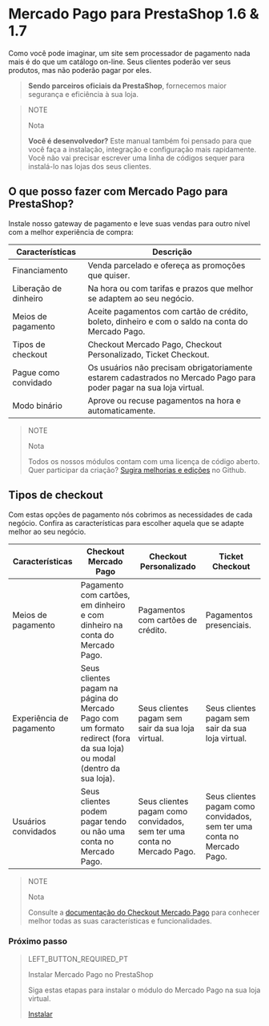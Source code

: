 # Mercado Pago para PrestaShop 1.6 & 1.7


Como você pode imaginar, um site sem processador de pagamento nada mais é do que um catálogo on-line. Seus clientes poderão ver seus produtos, mas não poderão pagar por eles.

> **Sendo parceiros oficiais da PrestaShop**, fornecemos maior segurança e eficiência à sua loja.

<span></span>

> NOTE
>
> Nota
>
> **Você é desenvolvedor?** Este manual também foi pensado para que você faça a instalação, integração e configuração mais rapidamente. Você não vai precisar escrever uma linha de códigos sequer para instalá-lo nas lojas dos seus clientes.

## O que posso fazer com Mercado Pago para PrestaShop?

Instale nosso gateway de pagamento e leve suas vendas para outro nível com a melhor experiência de compra:

| Características               | Descrição                                                                	                                               |
|-------------------------------|--------------------------------------------------------------------------------------------------------------------------|
| Financiamento                	| Venda parcelado e ofereça as promoções que quiser.                     	                                                 |
| Liberação de dinheiro         | Na hora ou com tarifas e prazos que melhor se adaptem ao seu negócio.  	                                                 |
| Meios de pagamento            | Aceite pagamentos com cartão de crédito, boleto, dinheiro e com o saldo na conta do Mercado Pago.                        |
| Tipos de checkout             | Checkout Mercado Pago, Checkout Personalizado, Ticket Checkout.                                               	         |
| Pague como convidado          | Os usuários não precisam obrigatoriamente estarem cadastrados no Mercado Pago para poder pagar na sua loja virtual.      |
| Modo binário                  | Aprove ou recuse pagamentos na hora e automaticamente.                                                                   |

> NOTE
>
> Nota
>
> Todos os nossos módulos contam com uma licença de código aberto. Quer participar da criação? [Sugira melhorias e edições](https://github.com/mercadopago/cart-prestashop-7) no Github.

## Tipos de checkout

Com estas opções de pagamento nós cobrimos as necessidades de cada negócio. Confira as características para escolher aquela que se adapte melhor ao seu negócio.

| Características    | Checkout Mercado Pago    | Checkout Personalizado | Ticket Checkout |
|--------------------|--------------------------|------------------------|-----------------|
| Meios de pagamento | Pagamento com cartões, em dinheiro e com dinheiro na conta do Mercado Pago. | Pagamentos com cartões de crédito. | Pagamentos presenciais. |
| Experiência de pagamento | Seus clientes pagam na página do Mercado Pago com um formato redirect (fora da sua loja) ou modal (dentro da sua loja). | Seus clientes pagam sem sair da sua loja virtual. | Seus clientes pagam sem sair da sua loja virtual. |
| Usuários convidados | Seus clientes podem pagar tendo ou não uma conta no Mercado Pago. | Seus clientes pagam como convidados, sem ter uma conta no Mercado Pago. | Seus clientes pagam como convidados, sem ter uma conta no Mercado Pago. |

> NOTE
>
> Nota
>
> Consulte a [documentação do Checkout Mercado Pago](https://www.mercadopago.com.br/developers/pt/guides/payments/web-payment-checkout/introduction/) para conhecer melhor todas as suas características e funcionalidades.

### Próximo passo

> LEFT_BUTTON_REQUIRED_PT
>
> Instalar Mercado Pago no PrestaShop
>
> Siga estas etapas para instalar o módulo do Mercado Pago na sua loja virtual.
>
> 
> [Instalar](https://www.mercadopago.com.ar/developers/pt/plugins_sdks/plugins/prestashop/instalation/)